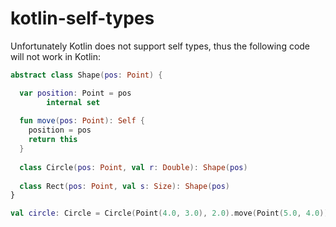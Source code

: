 # kotlin-self-types

Unfortunately Kotlin does not support self types, thus the following code will not work in Kotlin:

```kotlin
abstract class Shape(pos: Point) {

  var position: Point = pos
        internal set
        
  fun move(pos: Point): Self {
    position = pos
    return this
  }
  
  class Circle(pos: Point, val r: Double): Shape(pos)
  
  class Rect(pos: Point, val s: Size): Shape(pos)
}

val circle: Circle = Circle(Point(4.0, 3.0), 2.0).move(Point(5.0, 4.0))
```

